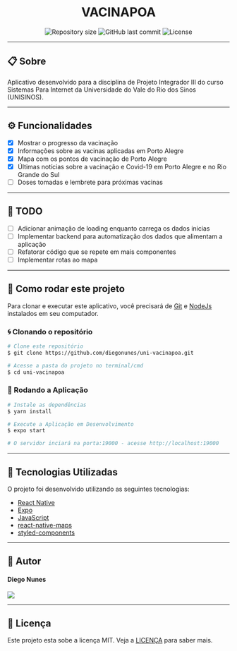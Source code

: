 <h1 align="center">VACINAPOA</h1>

<p align="center" >
  <img alt="Repository size" src="https://img.shields.io/github/repo-size/diegonunes/uni-vacinapoa?style=for-the-badge">

  <img alt="GitHub last commit" src="https://img.shields.io/github/last-commit/diegonunes/uni-vacinapoa?style=for-the-badge">

  <img alt="License" src="https://img.shields.io/badge/license-MIT-blue.svg?style=for-the-badge" />
</p>

---

## 📋 Sobre
Aplicativo desenvolvido para a disciplina de Projeto Integrador III do curso Sistemas Para Internet da Universidade do Vale do Rio dos Sinos (UNISINOS).

---

## ⚙️ Funcionalidades

- [x] Mostrar o progresso da vacinação
- [x] Informações sobre as vacinas aplicadas em Porto Alegre
- [x] Mapa com os pontos de vacinação de Porto Alegre
- [x] Últimas notícias sobre a vacinação e Covid-19 em Porto Alegre e no Rio Grande do Sul
- [ ] Doses tomadas e lembrete para próximas vacinas

---

## 📝 TODO

- [ ] Adicionar animação de loading enquanto carrega os dados inicias
- [ ] Implementar backend para automatização dos dados que alimentam a aplicação
- [ ] Refatorar código que se repete em mais componentes
- [ ] Implementar rotas ao mapa

---

## 📂 Como rodar este projeto

Para clonar e executar este aplicativo, você precisará de [Git](https://git-scm.com) e [NodeJs](https://nodejs.org/en/) instalados em seu computador.

### 🌀 Clonando o repositório

```bash
# Clone este repositório
$ git clone https://github.com/diegonunes/uni-vacinapoa.git

# Acesse a pasta do projeto no terminal/cmd
$ cd uni-vacinapoa
```

### 🎲 Rodando a Aplicação

```bash
# Instale as dependências
$ yarn install

# Execute a Aplicação em Desenvolvimento
$ expo start

# O servidor inciará na porta:19000 - acesse http://localhost:19000
```

---

## 🚀 Tecnologias Utilizadas

O projeto foi desenvolvido utilizando as seguintes tecnologias:

- [React Native](https://reactnative.dev)
- [Expo](https://expo.io)
- [JavaScript](https://developer.mozilla.org/pt-BR/docs/Web/JavaScript)
- [react-native-maps](https://github.com/react-native-maps/react-native-maps)
- [styled-components](https://styled-components.com/)

---

## 🧑 Autor

 <h4>Diego Nunes</h4>

<p align="left">
  <a href="https://www.linkedin.com/in/diegonunesdev/" target="_blank"><img src="https://img.shields.io/badge/LinkedIn-0077B5?style=for-the-badge&logo=linkedin&logoColor=white"></a>
<p>

---

## 📝 Licença
Este projeto esta sobe a licença MIT. Veja a [LICENÇA](./LICENSE) para saber mais.
<br>

